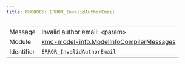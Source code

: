 ```yaml
---
title: KM08005: ERROR_InvalidAuthorEmail
---
```


|            |           |
|------------|---------- |
| Message    | Invalid author email: &lt;param&gt; |
| Module     | [kmc-model-info.ModelInfoCompilerMessages](kmc-model-info.modelinfocompilermessages) |
| Identifier | `ERROR_InvalidAuthorEmail` |


